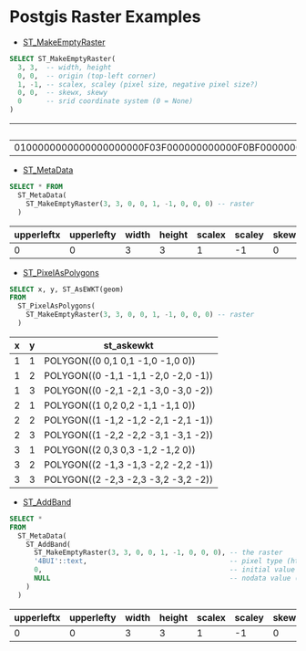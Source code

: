 Postgis Raster Examples
=======================

* [ST_MakeEmptyRaster](http://postgis.net/docs/RT_ST_MakeEmptyRaster.html)


``` sql
SELECT ST_MakeEmptyRaster(
  3, 3,  -- width, height
  0, 0,  -- origin (top-left corner)
  1, -1, -- scalex, scaley (pixel size, negative pixel size?)
  0, 0,  -- skewx, skewy
  0      -- srid coordinate system (0 = None)
)
```

| st_makeemptyraster |
| -------------------|
| 0100000000000000000000F03F000000000000F0BF00000000000000000000000000000000000000000000000000000000000000000000000003000300 |


* [ST_MetaData](http://postgis.net/docs/RT_ST_MetaData.html)


``` sql
SELECT * FROM
  ST_MetaData(
    ST_MakeEmptyRaster(3, 3, 0, 0, 1, -1, 0, 0, 0) -- raster
  )
```

upperleftx | upperlefty | width | height | scalex | scaley | skewx | skewy | srid | numbands
-----------|------------|-------|--------|--------|--------|-------|-------|------|----------
0 | 0 | 3 | 3 | 1 | -1 | 0 | 0 | 0 | 0


* [ST_PixelAsPolygons](http://postgis.net/docs/RT_ST_PixelAsPolygons.html)

``` sql
SELECT x, y, ST_AsEWKT(geom)
FROM
  ST_PixelAsPolygons(
    ST_MakeEmptyRaster(3, 3, 0, 0, 1, -1, 0, 0, 0) -- raster
  )
```

 x | y | st_askewkt
---|---|---------------------------------------
 1 | 1 | POLYGON((0 0,1 0,1 -1,0 -1,0 0))
 1 | 2 | POLYGON((0 -1,1 -1,1 -2,0 -2,0 -1))
 1 | 3 | POLYGON((0 -2,1 -2,1 -3,0 -3,0 -2)) 
 2 | 1 | POLYGON((1 0,2 0,2 -1,1 -1,1 0))
 2 | 2 | POLYGON((1 -1,2 -1,2 -2,1 -2,1 -1))
 2 | 3 | POLYGON((1 -2,2 -2,2 -3,1 -3,1 -2))
 3 | 1 | POLYGON((2 0,3 0,3 -1,2 -1,2 0))
 3 | 2 | POLYGON((2 -1,3 -1,3 -2,2 -2,2 -1))
 3 | 3 | POLYGON((2 -2,3 -2,3 -3,2 -3,2 -2)) 

* [ST_AddBand](http://postgis.net/docs/RT_ST_AddBand.html)
 
``` sql
SELECT *
FROM
  ST_MetaData(
    ST_AddBand(
      ST_MakeEmptyRaster(3, 3, 0, 0, 1, -1, 0, 0, 0), -- the raster
      '4BUI'::text,                                   -- pixel type (http://postgis.net/docs/RT_ST_BandPixelType.html)
      0,                                              -- initial value
      NULL                                            -- nodata value (could be 0)
    )
  )
```

upperleftx | upperlefty | width | height | scalex | scaley | skewx | skewy | srid | numbands
-----------|------------|-------|--------|--------|--------|-------|-------|------|----------
 0 | 0 | 3 | 3 | 1 | -1 | 0 | 0 | 0 | 1


